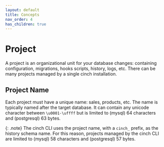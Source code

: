 ```yaml
---
layout: default
title: Concepts
nav_order: 4
has_children: true
---
```


# Project

A project is an organizational unit for your database changes: containing configuration, migrations,
hooks scripts, history, logs, etc. There can be many projects managed by a single cinch installation.

## Project Name

Each project must have a unique name: sales, products, etc. The name is typically named after the target database.
It can contain any unicode character between `\u0001-\uffff` but is limited to (mysql) 64 characters and
(postgresql) 63 bytes.

{: .note}
The cinch CLI uses the project name, with a `cinch_` prefix, as the history schema name.
For this reason, projects managed by the cinch CLI are limited to (mysql) 58 characters and (postgresql)
57 bytes.

